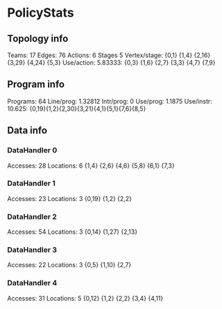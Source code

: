 # PolicyStats
## Topology info
Teams:		17
Edges:		76
Actions:	6
Stages		5
Vertex/stage:	{0,1} {1,4} {2,16} {3,29} {4,24} {5,3} 
Use/action:	5.83333: {0,3} {1,6} {2,7} {3,3} {4,7} {7,9} 

## Program info
Programs:	64
Line/prog:	1.32812
Intr/prog:	0
Use/prog:	1.1875
Use/instr:	10.625: {0,19}{1,2}{2,30}{3,21}{4,1}{5,1}{7,6}{8,5}

## Data info

### DataHandler 0
Accesses:	28
Locations:	6
{1,4} {2,6} {4,6} {5,8} {6,1} {7,3} 

### DataHandler 1
Accesses:	23
Locations:	3
{0,19} {1,2} {2,2} 

### DataHandler 2
Accesses:	54
Locations:	3
{0,14} {1,27} {2,13} 

### DataHandler 3
Accesses:	22
Locations:	3
{0,5} {1,10} {2,7} 

### DataHandler 4
Accesses:	31
Locations:	5
{0,12} {1,2} {2,2} {3,4} {4,11} 